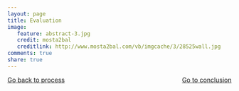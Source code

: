 ```yaml
---
layout: page 
title: Evaluation
image: 
   feature: abstract-3.jpg
   credit: mosta2bal
   creditlink: http://www.mosta2bal.com/vb/imgcache/3/28525wall.jpg
comments: true
share: true 
---
```












<div style="float: left"> 
<a href="{{ site.url }}/projects/defence/project-2/process-2/" class="btn">Go back to process</a>
</div>

<div style="float: right"> 
<a href="{{ site.url }}/projects/defence/project-2/conclusion-2/" class="btn">Go to conclusion</a>